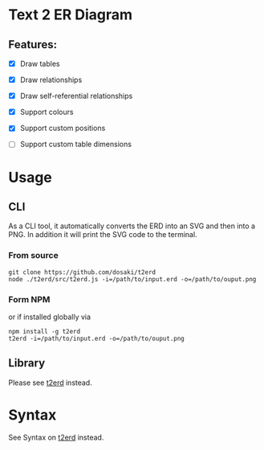 # Text 2 ER Diagram

## Features:
  - [x] Draw tables
  - [x] Draw relationships
  - [x] Draw self-referential relationships
  - [x] Support colours
  - [x] Support custom positions
  - [ ] Support custom table dimensions


# Usage

## CLI
As a CLI tool, it automatically converts the ERD into an SVG and then into a PNG. In addition it will print the SVG code to the terminal.

### From source
```
git clone https://github.com/dosaki/t2erd
node ./t2erd/src/t2erd.js -i=/path/to/input.erd -o=/path/to/ouput.png
```

### Form NPM
or if installed globally via
```
npm install -g t2erd
t2erd -i=/path/to/input.erd -o=/path/to/ouput.png
```

## Library
Please see [t2erd](https://github.com/dosaki/t2erd-png) instead.

# Syntax
See Syntax on [t2erd](https://github.com/dosaki/t2erd-png) instead.
